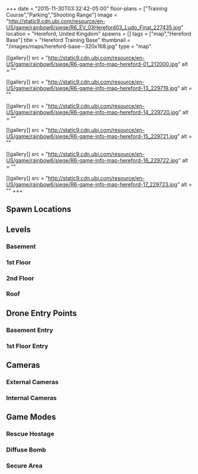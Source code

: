+++
date = "2015-11-30T03:32:42-05:00"
floor-plans = ["Training Course","Parking","Shooting Range"]
image = "http://static9.cdn.ubi.com/resource/en-US/game/rainbow6/siege/R6_EV_03Hereford03_Ludo_Final_227435.jpg"
location = "Hereford, United Kingdom"
spawns = []
tags = ["map","Hereford Base"]
title = "Hereford Training Base"
thumbnail = "/images/maps/hereford-base--320x168.jpg"
type = "map"

[[gallery]]
  src = "http://static9.cdn.ubi.com/resource/en-US/game/rainbow6/siege/R6-game-info-map-hereford-01_212000.jpg"
  alt = ""

[[gallery]]
  src = "http://static9.cdn.ubi.com/resource/en-US/game/rainbow6/siege/R6-game-info-map-hereford-13_229719.jpg"
  alt = ""

[[gallery]]
  src = "http://static9.cdn.ubi.com/resource/en-US/game/rainbow6/siege/R6-game-info-map-hereford-14_229720.jpg"
  alt = ""

[[gallery]]
  src = "http://static9.cdn.ubi.com/resource/en-US/game/rainbow6/siege/R6-game-info-map-hereford-15_229721.jpg"
  alt = ""

[[gallery]]
  src = "http://static9.cdn.ubi.com/resource/en-US/game/rainbow6/siege/R6-game-info-map-hereford-16_229722.jpg"
  alt = ""

[[gallery]]
  src = "http://static9.cdn.ubi.com/resource/en-US/game/rainbow6/siege/R6-game-info-map-hereford-17_229723.jpg"
  alt = ""
+++

## Spawn Locations

## Levels

### Basement

### 1st Floor

### 2nd Floor

### Roof

## Drone Entry Points

### Basement Entry

### 1st Floor Entry

## Cameras

### External Cameras

### Internal Cameras

## Game Modes

### Rescue Hostage

### Diffuse Bomb

### Secure Area
